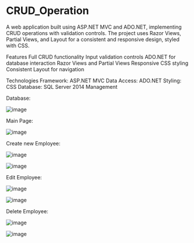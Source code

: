 # CRUD_Operation

A web application built using ASP.NET MVC and ADO.NET, implementing CRUD operations with validation controls. The project uses Razor Views, Partial Views, and Layout for a consistent and responsive design, styled with CSS.

Features
Full CRUD functionality
Input validation controls
ADO.NET for database interaction
Razor Views and Partial Views
Responsive CSS styling
Consistent Layout for navigation

Technologies
Framework: ASP.NET MVC
Data Access: ADO.NET
Styling: CSS
Database: SQL Server 2014 Management

Database:

![image](https://github.com/user-attachments/assets/3ddfd016-526e-47b4-8af7-4b89780ebf24)

Main Page:

![image](https://github.com/user-attachments/assets/658ab8fd-f4cc-4d23-b92e-7fe8e837543d)

Create new Employee:

![image](https://github.com/user-attachments/assets/ba64ef4d-6545-4ba1-8f04-7db48ef0f1c9)

![image](https://github.com/user-attachments/assets/2e01d38c-51de-4576-ba4c-42ae351b23d2)

Edit Employee:

![image](https://github.com/user-attachments/assets/f5e5ddde-d463-4d5e-8619-a9d84b5648de)

![image](https://github.com/user-attachments/assets/80b1659e-2ed7-40ee-8f69-9edac9df447f)

Delete Employee:

![image](https://github.com/user-attachments/assets/b9343822-3fef-4cfa-b3ec-2593ff3abf05)

![image](https://github.com/user-attachments/assets/26fbc059-6a61-4e30-a99c-8d9556c9328f)











